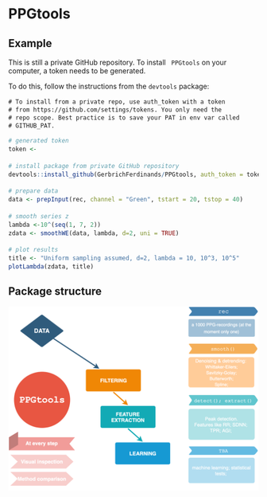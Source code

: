 # PPGtools

## Example

This is still a private GitHub repository.
To install ` PPGtools` on your computer, a token needs to be generated. 

To do this, follow the instructions from the `devtools` package: 

```
# To install from a private repo, use auth_token with a token
# from https://github.com/settings/tokens. You only need the
# repo scope. Best practice is to save your PAT in env var called
# GITHUB_PAT.
```


```r
# generated token 
token <- 

# install package from private GitHub repository 
devtools::install_github(GerbrichFerdinands/PPGtools, auth_token = token, build = TRUE)

# prepare data
data <- prepInput(rec, channel = "Green", tstart = 20, tstop = 40)

# smooth series z 
lambda <-10^(seq(1, 7, 2))
zdata <- smoothWE(data, lambda, d=2, uni = TRUE)

# plot results
title <- "Uniform sampling assumed, d=2, lambda = 10, 10^3, 10^5"
plotLambda(zdata, title)

```


## Package structure
![](flowchart.png)
